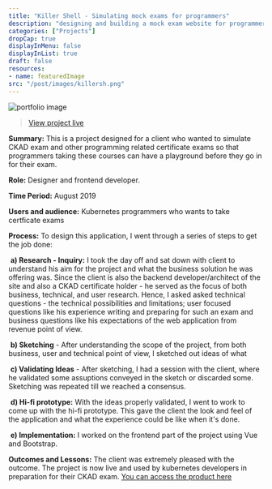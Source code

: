 ```yaml
---
title: "Killer Shell - Simulating mock exams for programmers"
description: "designing and building a mock exam website for programmers"
categories: ["Projects"]
dropCap: true
displayInMenu: false
displayInList: true
draft: false
resources:
- name: featuredImage  
src: "/post/images/killersh.png"
---
```


![portfolio image](/post/images/killersh.png)

> [View project live](https://killer.sh)

**Summary:** This is a project designed for a client who wanted to simulate CKAD exam and other programming related certificate exams so that programmers taking these courses can have a playground before they go in for their exam.

**Role:** Designer and frontend developer.

**Time Period:** August 2019

**Users and audience:** Kubernetes programmers who wants to take certficate exams

**Process:** To design this application, I went through a series of steps to get the job done:

​	**a) Research - Inquiry:** I took the day off and sat down with client to understand his aim for the project and what the business solution he was offering was. Since the client is also the backend developer/architect of the site and also a CKAD certificate holder - he served as the focus of both business, technical, and user research. Hence, I asked asked technical questions - the technical possibilities and limitations; user focused questions like his experience writing and preparing for such an exam and business questions like his expectations of the web application from revenue point of view.

​	**b) Sketching** - After understanding the scope of the project, from both business, user and technical point of view, I sketched out ideas of what

​	**c) Validating Ideas** - After sketching, I had a session with the client, where he validated some assuptions conveyed in the sketch or discarded some. Sketching was repeated till we reached a consensus.

​	**d) Hi-fi prototype:** With the ideas properly validated, I went to work to come up with the hi-fi prototype. This gave the client the look and feel of the application and what the experience could be like when it's done.

​	**e) Implementation:** I worked on the frontend part of the project using Vue and Bootstrap.

**Outcomes and Lessons:** The client was extremely pleased with the outcome. The project is now live and used by kubernetes developers in preparation for their CKAD exam. [You can access the product here ](https://killer.sh/)